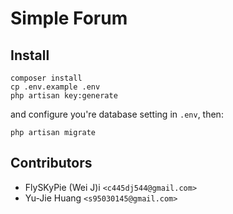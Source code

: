 Simple Forum
===

Install
---

```
composer install
cp .env.example .env
php artisan key:generate
```

and configure you're database setting in `.env`, then:

```
php artisan migrate
```

Contributors
---

- FlySKyPie (Wei J)i `<c445dj544@gmail.com>`
- Yu-Jie Huang `<s95030145@gmail.com>`
